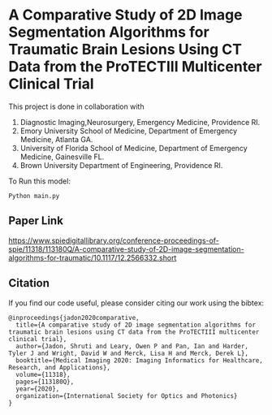 #  A Comparative Study of 2D Image Segmentation Algorithms for Traumatic Brain Lesions Using CT Data from the ProTECTIII Multicenter Clinical Trial
This project is done in collaboration with 
1. Diagnostic Imaging,Neurosurgery, Emergency Medicine, Providence RI. 
2. Emory University School of Medicine, Department of Emergency Medicine, Atlanta GA. 
3. University of Florida School of Medicine, Department of Emergency Medicine, Gainesville FL. 
4. Brown University Department of Engineering, Providence RI.


To Run this model:
```
Python main.py
```


## Paper Link
https://www.spiedigitallibrary.org/conference-proceedings-of-spie/11318/113180Q/A-comparative-study-of-2D-image-segmentation-algorithms-for-traumatic/10.1117/12.2566332.short

## Citation
If you find our code useful, please consider citing our work using the bibtex:
```
@inproceedings{jadon2020comparative,
  title={A comparative study of 2D image segmentation algorithms for traumatic brain lesions using CT data from the ProTECTIII multicenter clinical trial},
  author={Jadon, Shruti and Leary, Owen P and Pan, Ian and Harder, Tyler J and Wright, David W and Merck, Lisa H and Merck, Derek L},
  booktitle={Medical Imaging 2020: Imaging Informatics for Healthcare, Research, and Applications},
  volume={11318},
  pages={113180Q},
  year={2020},
  organization={International Society for Optics and Photonics}
}
```
